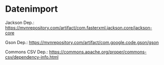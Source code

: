 # Datenimport

Jackson Dep.: https://mvnrepository.com/artifact/com.fasterxml.jackson.core/jackson-core

Gson Dep.: https://mvnrepository.com/artifact/com.google.code.gson/gson

Commons CSV Dep.: https://commons.apache.org/proper/commons-csv/dependency-info.html
